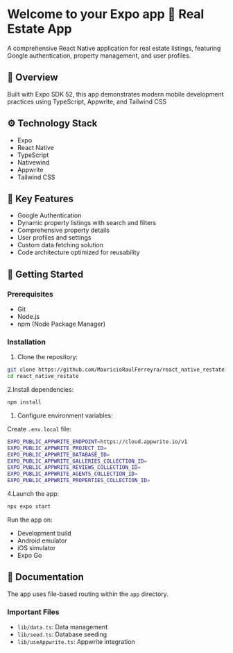 # Welcome to your Expo app 👋 Real Estate App

A comprehensive React Native application for real estate listings, featuring Google authentication, property management, and user profiles.

## 🌟 Overview

Built with Expo SDK 52, this app demonstrates modern mobile development practices using TypeScript, Appwrite, and Tailwind CSS

## ⚙️ Technology Stack

- Expo
- React Native
- TypeScript
- Nativewind
- Appwrite
- Tailwind CSS

## 🔋 Key Features

- Google Authentication
- Dynamic property listings with search and filters
- Comprehensive property details
- User profiles and settings
- Custom data fetching solution
- Code architecture optimized for reusability

## 🚀 Getting Started

### Prerequisites

- Git
- Node.js
- npm (Node Package Manager)

### Installation

1. Clone the repository:

```bash
git clone https://github.com/MauricioRaulFerreyra/react_native_restate.git
cd react_native_restate
```

2.Install dependencies:

```bash
npm install
```

1. Configure environment variables:

Create `.env.local` file:

```bash
EXPO_PUBLIC_APPWRITE_ENDPOINT=https://cloud.appwrite.io/v1
EXPO_PUBLIC_APPWRITE_PROJECT_ID=
EXPO_PUBLIC_APPWRITE_DATABASE_ID=
EXPO_PUBLIC_APPWRITE_GALLERIES_COLLECTION_ID=
EXPO_PUBLIC_APPWRITE_REVIEWS_COLLECTION_ID=
EXPO_PUBLIC_APPWRITE_AGENTS_COLLECTION_ID=
EXPO_PUBLIC_APPWRITE_PROPERTIES_COLLECTION_ID=
```

4.Launch the app:

```bash
npx expo start
```

Run the app on:

- Development build
- Android emulator
- iOS simulator
- Expo Go

## 📖 Documentation

The app uses file-based routing within the `app` directory.

### Important Files

- `lib/data.ts`: Data management
- `lib/seed.ts`: Database seeding
- `lib/useAppwrite.ts`: Appwrite integration
